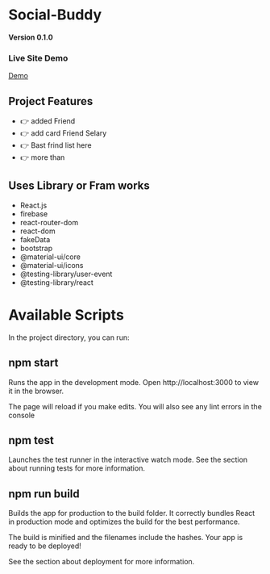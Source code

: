 

# Social-Buddy

**Version 0.1.0**

### Live Site Demo

[Demo](https://alquran-b07ed.web.app)

## Project Features 
- 👉 added Friend
- 👉 add card Friend Selary
- 👉 Bast frind list here
- 👉 more than

## Uses Library or Fram works

- React.js
- firebase
- react-router-dom
- react-dom
- fakeData
- bootstrap
- @material-ui/core
- @material-ui/icons
- @testing-library/user-event
- @testing-library/react

# Available Scripts
In the project directory, you can run:

## npm start

Runs the app in the development mode.
Open http://localhost:3000 to view it in the browser.

The page will reload if you make edits.
You will also see any lint errors in the console

## npm test
Launches the test runner in the interactive watch mode.
See the section about running tests for more information.

## npm run build
Builds the app for production to the build folder.
It correctly bundles React in production mode and optimizes the build for the best performance.

The build is minified and the filenames include the hashes.
Your app is ready to be deployed!

See the section about deployment for more information.
